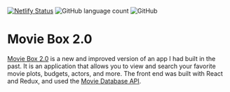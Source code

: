 [![Netlify Status](https://api.netlify.com/api/v1/badges/a66f13c8-f201-47a1-ae70-f50ce3c2a2ff/deploy-status)](https://app.netlify.com/sites/eloquent-shirley-b8528e/deploys)
![GitHub language count](https://img.shields.io/github/languages/count/briworkman/movie-box-new)
![GitHub](https://img.shields.io/github/license/briworkman/movie-box-new)

# Movie Box 2.0

[Movie Box 2.0](https://movie-box-2.netlify.app/) is a new and improved version of an app I had built in the past. It is an application that allows you to view and search your favorite movie plots, budgets, actors, and more. The front end was built with React and Redux, and used the [Movie Database API](https://www.themoviedb.org/documentation/api?language=en-US).
